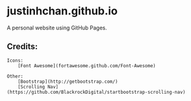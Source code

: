 # justinhchan.github.io
A personal website using GitHub Pages. 

## Credits:

	Icons:
		[Font Awesome](fortawesome.github.com/Font-Awesome)

	Other:
		[Bootstrap](http://getbootstrap.com/)
		[Scrolling Nav](https://github.com/BlackrockDigital/startbootstrap-scrolling-nav)
